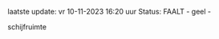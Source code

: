 laatste update: 
vr 10-11-2023 16:20   uur 
Status: FAALT - geel - 
<div class="service Y">schijfruimte</div>